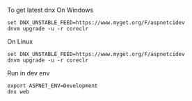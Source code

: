 To get latest dnx
On Windows
```console
set DNX_UNSTABLE_FEED=https://www.myget.org/F/aspnetcidev
dnvm upgrade -u -r coreclr
``` 

On Linux
```console
set DNX_UNSTABLE_FEED=https://www.myget.org/F/aspnetcidev
dnvm upgrade -u -r coreclr
``` 

Run in dev env
```console
export ASPNET_ENV=Development
dnx web
```